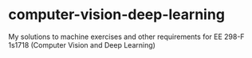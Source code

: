 # computer-vision-deep-learning
My solutions to machine exercises and other requirements for EE 298-F 1s1718 (Computer Vision and Deep Learning)
